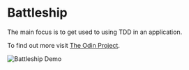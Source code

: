 # Battleship

The main focus is to get used to using TDD in an application.

To find out more visit [The Odin Project](https://www.theodinproject.com/courses/javascript/lessons/battleship).

![Battleship Demo](https://github.com/andrewbonas/demos/blob/master/battleship.png)